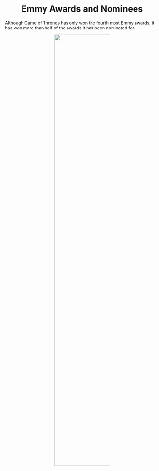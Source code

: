 <h1 align="center">
Emmy Awards and Nominees </h1>
  
Although Game of Thrones has only won the fourth most Emmy awards, it has won more than half of the awards it has been nominated for.
  
<p align="center">
  <img src="https://github.com/nrennie/tidytuesday/blob/main/2021/21-09-2021/21092021.jpg?raw=true" width="60%">
</p>